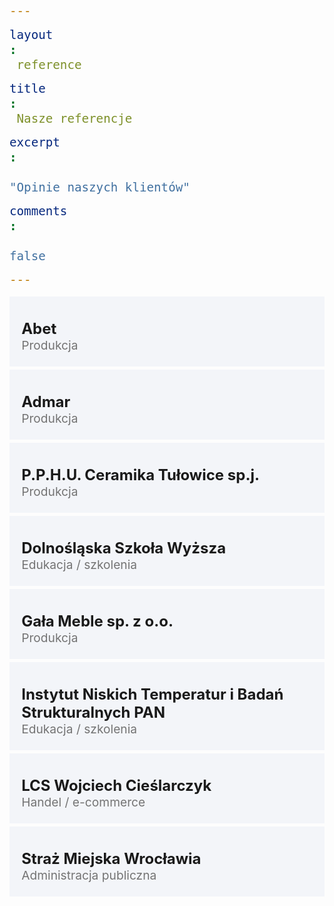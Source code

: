 ```yaml
---
layout: reference
title: Nasze referencje
excerpt: "Opinie naszych klientów"
comments: false
---
```

<head>
  <style>
  .grey-box {
    margin: 0 0 .3rem;
    padding: 0.2rem 1.2rem 1.4rem 1.2rem;
    background: #f3f5f9;
  }
  h2 {
    -webkit-flex-grow: 1;
    -ms-flex-positive: 1;
    flex-grow: 1;
    -webkit-flex-shrink: 0;
    -ms-flex-negative: 0;
    flex-shrink: 0;
    -webkit-flex-basis: 0;
    -ms-flex-preferred-size: 0;
    flex-basis: 0;
    font-size: 1.5rem;
    margin-bottom: 0;
  }
  span {
    font-size: 1.2rem;
    font-weight: 400;
    color: #747474;
    display: block;
  }
  a {
    text-decoration: none;
  }
  </style>
</head>
<div class="grey-box">
  <h2><a href="../assets/img/referencje/abet.pdf">Abet</a></h2>
    <span>
      Produkcja
    </span>
</div>
<div class="grey-box">
  <h2><a href="../assets/img/referencje/admar.pdf">Admar</a></h2>
    <span>
      Produkcja
    </span>
</div>
<div class="grey-box">
  <h2><a href="../assets/img/referencje/ceramika_tulowice.pdf">P.P.H.U. Ceramika Tułowice sp.j.</a></h2>
    <span>
      Produkcja
    </span>
</div>
<div class="grey-box">
  <h2><a href="../assets/img/referencje/dsw.pdf">Dolnośląska Szkoła Wyższa</a></h2>
    <span>
      Edukacja / szkolenia
    </span>
</div>
<div class="grey-box">
  <h2><a href="../assets/img/referencje/gala_meble.pdf">Gała Meble sp. z o.o.</a></h2>
    <span>
      Produkcja
    </span>
</div>
<div class="grey-box">
  <h2><a href="../assets/img/referencje/intp.pdf">Instytut Niskich Temperatur i Badań Strukturalnych PAN</a></h2>
    <span>
      Edukacja / szkolenia
    </span>
</div>
<div class="grey-box">
  <h2><a href="../assets/img/referencje/lcs.pdf">LCS Wojciech Cieślarczyk</a></h2>
    <span>
      Handel / e-commerce
    </span>
</div>
<div class="grey-box">
  <h2><a href="../assets/img/referencje/straz_miejska.pdf">Straż Miejska Wrocławia</a></h2>
    <span>
      Administracja publiczna
    </span>
</div>
